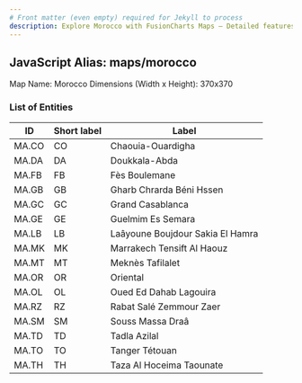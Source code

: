```yaml
---
# Front matter (even empty) required for Jekyll to process
description: Explore Morocco with FusionCharts Maps – Detailed features for seamless integration. Try now & enhance your data visualization today! 
---
```


## JavaScript Alias: maps/morocco

Map Name: Morocco
Dimensions (Width x Height): 370x370





### List of Entities

ID | Short label | Label
---|---|---|
MA.CO|CO|Chaouia-Ouardigha
MA.DA|DA|Doukkala-Abda
MA.FB|FB|Fès Boulemane
MA.GB|GB|Gharb Chrarda Béni Hssen
MA.GC|GC|Grand Casablanca
MA.GE|GE|Guelmim Es Semara
MA.LB|LB|Laâyoune Boujdour Sakia El Hamra
MA.MK|MK|Marrakech Tensift Al Haouz
MA.MT|MT|Meknès Tafilalet
MA.OR|OR|Oriental
MA.OL|OL|Oued Ed Dahab Lagouira
MA.RZ|RZ|Rabat Salé Zemmour Zaer
MA.SM|SM|Souss Massa Draâ
MA.TD|TD|Tadla Azilal
MA.TO|TO|Tanger Tétouan
MA.TH|TH|Taza Al Hoceima Taounate

